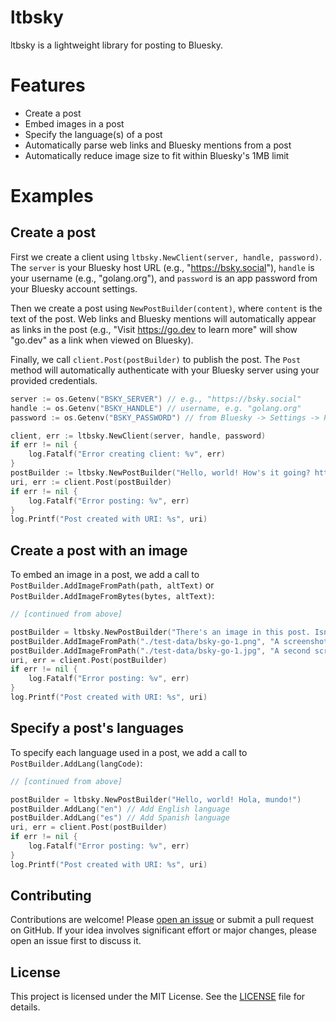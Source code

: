 # ltbsky

ltbsky is a lightweight library for posting to Bluesky.

# Features

- Create a post
- Embed images in a post
- Specify the language(s) of a post
- Automatically parse web links and Bluesky mentions from a post
- Automatically reduce image size to fit within Bluesky's 1MB limit

# Examples

## Create a post

First we create a client using `ltbsky.NewClient(server, handle, password)`. The `server` is your Bluesky host URL (e.g., "https://bsky.social"), `handle` is your username (e.g., "golang.org"), and `password` is an app password from your Bluesky account settings.

Then we create a post using `NewPostBuilder(content)`, where `content` is the text of the post. Web links and Bluesky mentions will automatically appear as links in the post (e.g., "Visit https://go.dev to learn more" will show "go.dev" as a link when viewed on Bluesky).

Finally, we call `client.Post(postBuilder)` to publish the post. The `Post` method will automatically authenticate with your Bluesky server using your provided credentials.

```go
server := os.Getenv("BSKY_SERVER") // e.g., "https://bsky.social"
handle := os.Getenv("BSKY_HANDLE") // username, e.g. "golang.org"
password := os.Getenv("BSKY_PASSWORD") // from Bluesky -> Settings -> Privacy and security -> App passwords

client, err := ltbsky.NewClient(server, handle, password)
if err != nil {
    log.Fatalf("Error creating client: %v", err)
}
postBuilder := ltbsky.NewPostBuilder("Hello, world! How's it going? https://go.dev")
uri, err := client.Post(postBuilder)
if err != nil {
    log.Fatalf("Error posting: %v", err)
}
log.Printf("Post created with URI: %s", uri)
```

## Create a post with an image

To embed an image in a post, we add a call to `PostBuilder.AddImageFromPath(path, altText)` or `PostBuilder.AddImageFromBytes(bytes, altText)`:

```go
// [continued from above]

postBuilder = ltbsky.NewPostBuilder("There's an image in this post. Isn't that right, @golang.org?")
postBuilder.AddImageFromPath("./test-data/bsky-go-1.png", "A screenshot of the Go installation process")
postBuilder.AddImageFromPath("./test-data/bsky-go-1.jpg", "A second screenshot of the Go installation process")
uri, err = client.Post(postBuilder)
if err != nil {
    log.Fatalf("Error posting: %v", err)
}
log.Printf("Post created with URI: %s", uri)
```

## Specify a post's languages

To specify each language used in a post, we add a call to `PostBuilder.AddLang(langCode)`:

```go
// [continued from above]

postBuilder = ltbsky.NewPostBuilder("Hello, world! Hola, mundo!")
postBuilder.AddLang("en") // Add English language
postBuilder.AddLang("es") // Add Spanish language
uri, err = client.Post(postBuilder)
if err != nil {
    log.Fatalf("Error posting: %v", err)
}
log.Printf("Post created with URI: %s", uri)
```

## Contributing

Contributions are welcome! Please [open an issue](https://github.com/fflewddur/ltbsky/issues) or submit a pull request on GitHub. If your idea involves significant effort or major changes, please open an issue first to discuss it.

## License

This project is licensed under the MIT License. See the [LICENSE](LICENSE) file for details.
